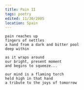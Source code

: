 ```yaml
---
title: Pain II
tags: poetry
edited: 11/30/2005
location: Spain
---
```


    pain reaches up
    fingers of nettles
    a hand from a dark and bitter pool
    deep within

    as it wraps around
    our bright, present moment
    and begins to squeeze...

    our mind is a flaming torch
    held high in that hand
    a tribute to the joys of tomorrow



